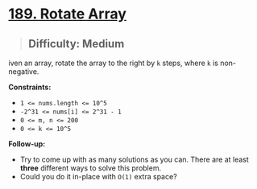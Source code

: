 # [189. Rotate Array](https://leetcode.com/problems/rotate-array/)

> ## Difficulty: Medium

iven an array, rotate the array to the right by `k` steps, where `k` is non-negative.

**Constraints:**

- `1 <= nums.length <= 10^5`
- `-2^31 <= nums[i] <= 2^31 - 1`
- `0 <= m, n <= 200`
- `0 <= k <= 10^5`

**Follow-up:**

- Try to come up with as many solutions as you can. There are at least **three** different ways to solve this problem.
- Could you do it in-place with `O(1)` extra space?
